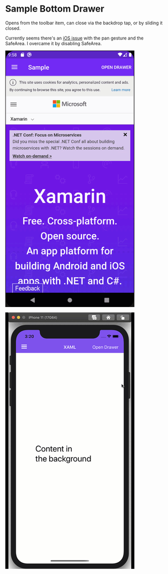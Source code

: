 # Sample Bottom Drawer

Opens from the toolbar item, can close via the backdrop tap, or by sliding it closed. 

Currently seems there's an [iOS issue](https://github.com/xamarin/Xamarin.Forms/issues/11655) with the pan gesture and the SafeArea. I overcame it by disabling SafeArea.

![Android Drawer](screenshots/droid-drawer.gif)

![iOS Drawer](screenshots/ios-drawer.gif)